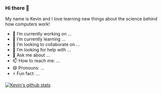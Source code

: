 ### Hi there 👋
My name is Kevin and I love learning new things about the science behind how computers work!

- 🔭 I’m currently working on ...
- 🌱 I’m currently learning ...
- 👯 I’m looking to collaborate on ...
- 🤔 I’m looking for help with ...
- 💬 Ask me about ...
- 📫 How to reach me: ...
- 😄 Pronouns: ...
- ⚡ Fun fact: ...


[![Kevin's github stats](https://github-readme-stats.vercel.app/api?username=unko-chan)](https://github.com/anuraghazra/github-readme-stats)

